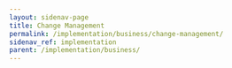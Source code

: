 ```yaml
---
layout: sidenav-page
title: Change Management
permalink: /implementation/business/change-management/
sidenav_ref: implementation
parent: /implementation/business/
---
```

			